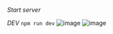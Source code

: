
*Start server*

*DEV* `npm run dev`
![image](https://github.com/EclypDev/quiz-app-server/assets/57846452/c265f49c-3845-4f06-8fd5-ec977d73b51b)
![image](https://github.com/EclypDev/quiz-app-server/assets/57846452/2488bd63-3f32-4cf5-a159-d037ce1e7995)

